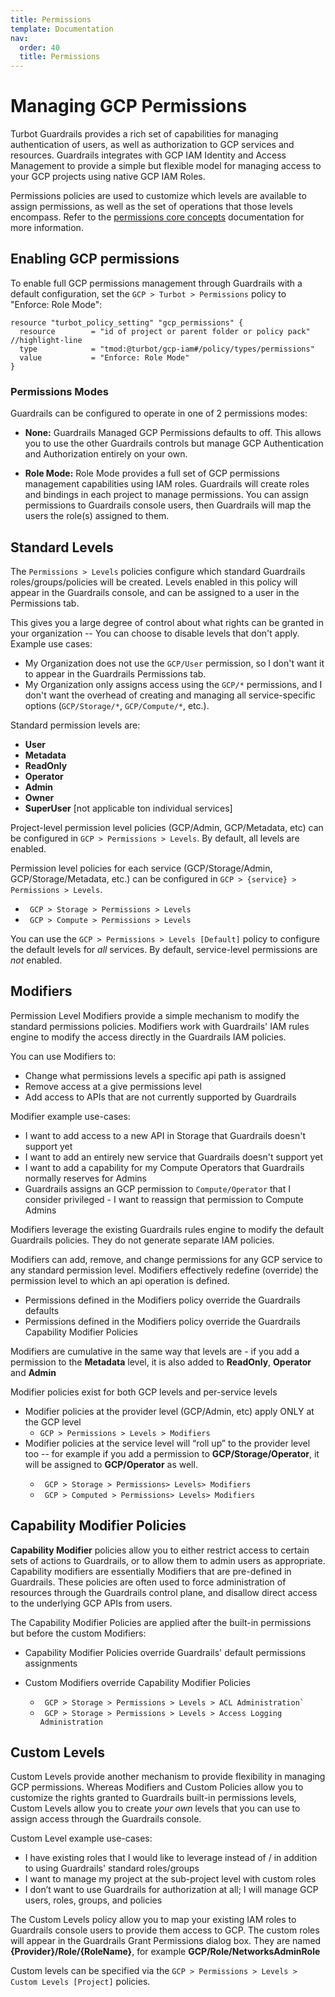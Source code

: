 ```yaml
---
title: Permissions
template: Documentation
nav:
  order: 40
  title: Permissions
---
```


# Managing GCP Permissions

Turbot Guardrails provides a rich set of capabilities for managing authentication of users,
as well as authorization to GCP services and resources. Guardrails integrates with
GCP IAM Identity and Access Management to provide a simple but flexible model
for managing access to your GCP projects using native GCP IAM Roles.

Permissions policies are used to customize which levels are available to assign
permissions, as well as the set of operations that those levels encompass. Refer
to the [permissions core concepts](concepts/iam/permissions) documentation for
more information.

## Enabling GCP permissions

To enable full GCP permissions management through Guardrails with a default
configuration, set the `GCP > Turbot > Permissions` policy to "Enforce: Role
Mode":

```hcl
resource "turbot_policy_setting" "gcp_permissions" {
  resource        = "id of project or parent folder or policy pack"   //highlight-line
  type            = "tmod:@turbot/gcp-iam#/policy/types/permissions"
  value           = "Enforce: Role Mode"
}
```

### Permissions Modes

Guardrails can be configured to operate in one of 2 permissions modes:

- **None:** Guardrails Managed GCP Permissions defaults to off. This allows you to
  use the other Guardrails controls but manage GCP Authentication and Authorization
  entirely on your own.

- **Role Mode:** Role Mode provides a full set of GCP permissions management
  capabilities using IAM roles. Guardrails will create roles and bindings in each
  project to manage permissions. You can assign permissions to Guardrails console users,
  then Guardrails will map the users the role(s) assigned to them.

## Standard Levels

The `Permissions > Levels` policies configure which standard Guardrails
roles/groups/policies will be created. Levels enabled in this policy will appear
in the Guardrails console, and can be assigned to a user in the Permissions tab.

This gives you a large degree of control about what rights can be granted in
your organization -- You can choose to disable levels that don't apply. Example
use cases:

- My Organization does not use the `GCP/User` permission, so I don't want it to appear in the Guardrails Permissions tab.
- My Organization only assigns access using the `GCP/*` permissions, and I don't
  want the overhead of creating and managing all service-specific options
  (`GCP/Storage/*`, `GCP/Compute/*`, etc.).

Standard permission levels are:

- **User**
- **Metadata**
- **ReadOnly**
- **Operator**
- **Admin**
- **Owner**
- **SuperUser** [not applicable ton individual services]

Project-level permission level policies (GCP/Admin, GCP/Metadata, etc) can be
configured in `GCP > Permissions > Levels`. By default, all levels are enabled.

Permission level policies for each service (GCP/Storage/Admin,
GCP/Storage/Metadata, etc.) can be configured in
`GCP > {service} > Permissions > Levels`.

<div className="example">
  <ul>
    <li><code> GCP > Storage > Permissions > Levels </code></li>
    <li><code> GCP > Compute > Permissions > Levels </code></li>
  </ul>
</div>

You can use the `GCP > Permissions > Levels [Default]` policy to configure the
default levels for _all_ services. By default, service-level permissions are
_not_ enabled.

## Modifiers

Permission Level Modifiers provide a simple mechanism to modify the standard
permissions policies. Modifiers work with Guardrails' IAM rules
engine to modify the access directly in the Guardrails IAM policies.

You can use Modifiers to:

- Change what permissions levels a specific api path is assigned
- Remove access at a give permissions level
- Add access to APIs that are not currently supported by Guardrails 

Modifier example use-cases:

- I want to add access to a new API in Storage that Guardrails doesn't support yet
- I want to add an entirely new service that Guardrails doesn't support yet
- I want to add a capability for my Compute Operators that Guardrails normally
  reserves for Admins
- Guardrails assigns an GCP permission to `Compute/Operator` that I consider
  privileged - I want to reassign that permission to Compute Admins

Modifiers leverage the existing Guardrails rules engine to modify the default Guardrails policies. They do not 
generate separate IAM policies.

Modifiers can add, remove, and change permissions for any GCP service to any
standard permission level. Modifiers effectively redefine (override) the
permission level to which an api operation is defined.

- Permissions defined in the Modifiers policy override the Guardrails defaults
- Permissions defined in the Modifiers policy override the Guardrails Capability
  Modifier Policies

Modifiers are cumulative in the same way that levels are - if you add a
permission to the **Metadata** level, it is also added to **ReadOnly**,
**Operator** and **Admin**

Modifier policies exist for both GCP levels and per-service levels

- Modifier policies at the provider level (GCP/Admin, etc) apply ONLY at the GCP
  level
  - `GCP > Permissions > Levels > Modifiers`
- Modifier policies at the service level will “roll up” to the provider level
  too -- for example if you add a permission to **GCP/Storage/Operator**, it
  will be assigned to **GCP/Operator** as well.
  <div className="example">
    <ul>
      <li><code> GCP > Storage > Permissions> Levels> Modifiers </code></li>
      <li><code> GCP > Computed > Permissions> Levels> Modifiers </code></li>
    </ul>
  </div>

## Capability Modifier Policies

**Capability Modifier** policies allow you to either restrict access to certain
sets of actions to Guardrails, or to allow them to admin users as appropriate.
Capability modifiers are essentially Modifiers that are pre-defined in Guardrails.
These policies are often used to force administration of resources through the
Guardrails control plane, and disallow direct access to the underlying GCP APIs from
users.

The Capability Modifier Policies are applied after the built-in permissions but
before the custom Modifiers:

- Capability Modifier Policies override Guardrails' default permissions assignments
- Custom Modifiers override Capability Modifier Policies

  <div className="example">
    <ul>
      <li><code> GCP > Storage > Permissions > Levels > ACL Administration`</code></li>
      <li><code> GCP > Storage > Permissions > Levels > Access Logging Administration </code></li>
    </ul>
  </div>

## Custom Levels

Custom Levels provide another mechanism to provide flexibility in managing GCP
permissions. Whereas Modifiers and Custom Policies allow you to customize the
rights granted to Guardrails built-in permissions levels, Custom Levels allow you to
create _your own_ levels that you can use to assign access through the Guardrails
console.

Custom Level example use-cases:

- I have existing roles that I would like to leverage instead of / in addition
  to using Guardrails' standard roles/groups
- I want to manage my project at the sub-project level with custom roles
- I don’t want to use Guardrails for authorization at all; I will manage GCP users,
  roles, groups, and policies

The Custom Levels policy allow you to map your existing IAM roles to Guardrails console
users to provide them access to GCP. The custom roles will appear in the Guardrails Grant Permissions dialog box. They 
are named **{Provider}/Role/{RoleName}**, for example **GCP/Role/NetworksAdminRole**

Custom levels can be specified via the
`GCP > Permissions > Levels > Custom Levels [Project]` policies.
